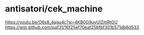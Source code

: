 # antisatori/cek_machine

https://youtu.be/O6s8_4agu4c?si=4KB0G9uyUIZmRtGU
https://gist.github.com/paf31/16f25ef70eaf256fbf301b571db6d533
